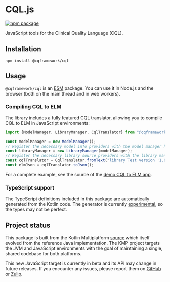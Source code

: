 # CQL.js

[![npm package](https://badge.fury.io/js/%40cqframework%2Fcql.svg)](https://badge.fury.io/js/%40cqframework%2Fcql)

JavaScript tools for the Clinical Quality Language (CQL).

## Installation

    npm install @cqframework/cql

## Usage

`@cqframework/cql` is an [ESM](https://gist.github.com/sindresorhus/a39789f98801d908bbc7ff3ecc99d99c) package. You can
use it in Node.js and the browser (both on the main thread and in web workers).

### Compiling CQL to ELM

The library includes a fully featured CQL translator, allowing you to compile CQL to ELM in JavaScript environments:

```js
import {ModelManager, LibraryManager, CqlTranslator} from "@cqframework/cql/cql-to-elm";

const modelManager = new ModelManager();
// Register the necessary model info providers with the model manager here
const libraryManager = new LibraryManager(modelManager);
// Register the necessary library source providers with the library manager here
const cqlTranslator = CqlTranslator.fromText("library Test version '1.0.0'", libraryManager);
const elmJson = cqlTranslator.toJson();
```

For a complete example, see the source of the
[demo CQL to ELM app](https://github.com/cqframework/clinical_quality_language/tree/feature-kotlin/Src/js/cql-to-elm-ui).

### TypeScript support

The TypeScript definitions included in this package are automatically generated from the Kotlin code. The generator is
currently [experimental](https://kotlinlang.org/docs/js-project-setup.html#generation-of-typescript-declaration-files-d-ts),
so the types may not be perfect.

## Project status

This package is built from the Kotlin
Multiplatform [source](https://github.com/cqframework/clinical_quality_language/tree/feature-kotlin/Src/java) which
itself evolved from the reference Java implementation. The KMP project targets the JVM and JavaScript environments with
the goal of maintaining a single, shared codebase for both platforms.

This new JavaScript target is currently in beta and its API may change in future releases. If you encounter any issues,
please report them on [GitHub](https://github.com/cqframework/clinical_quality_language/issues)
or [Zulip](https://chat.fhir.org/#narrow/stream/179220-cql).
